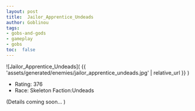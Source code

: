 ```yaml
---
layout: post
title:  Jailor_Apprentice_Undeads
author: Goblinou
tags:
- gobs-and-gods
- gameplay
- gobs
toc:  false
---
```


![Jailor_Apprentice_Undeads]( {{ 'assets/generated/enemies/jailor_apprentice_undeads.jpg' | relative_url }} )
- Rating: 376
- Race: Skeleton  Faction:Undeads

(Details coming soon... )